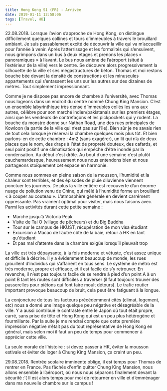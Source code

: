 ```yaml
---
title: Hong Kong S1 (FR) - Arrivée
date: 2019-01-11 12:58:06
tags: [Travel, HK]
---
```


22.08.2018. Lorsque l’avion s’approche de Hong Kong, on distingue difficilement quelques collines et tours d’immeubles à travers le brouillard ambiant. Je suis passablement excité de découvrir la ville qui va m’accueillir pour l’année à venir. Après l’atterrissage et les formalités qui s’ensuivent, nous grimpons dans un bus à deux étages et prenons les places « panoramiques » à l’avant. Le bus nous amène de l’aéroport (situé à l’extérieur de la ville) vers le centre. Se découvre alors progressivement la silhouette de la ville et ses mégastructures de béton. Thomas et moi restons bouche bée devant la densité de constructions et les minuscules appartements qui s’entassent les uns sur les autres sur des dizaines de mètres. Tout simplement impressionnant.

Comme je ne dispose pas encore de chambre à l’université, avec Thomas nous logeons dans un endroit du centre nommé Chung King Mansion. C’est un ensemble labyrinthique très dense d’immeubles collés les uns aux autres, célèbre pour son marché indien/pakistanais sur les premiers étages, ainsi que les vendeurs de contrefaçons et les pickpockets qui y rodent. La bouche du monstre donne sur Nathan Road, une des rues principales de Kowloon (la partie de la ville qui n’est pas sur l’île). Bien sûr je ne savais rien de tout cela lorsque je réservai la chambre quelques mois plus tôt. Et bien parlons-en de cette chambre : 4m2 (sans exagérer), un lit qui n’a de deux places que le nom, des draps à l’état de propreté douteux, des cafards, et seul point positif une climatisation qui empêche d’être inondé par la condensation. Au début c’est drôle. Au bout d’une semaine c’est plutôt cauchemardesque, heureusement nous nous entendons bien et nous partageons stoïquement cet espace en harmonie.

Comme nous sommes en pleine saison de la mousson, l’humidité et la chaleur sont terribles, et des épisodes de pluie diluvienne viennent ponctuer les journées. De plus la ville entière est recouverte d’un énorme nuage de pollution venu de Chine, qui mêlé à l’humidité forme un brouillard « à couper au couteau ». L’atmosphère générale en devient carrément oppressante. Pas vraiment optimal pour visiter, mais nous faisons avec. Parmi les activités durant cette petite semaine :
- Marche jusqu’à Victoria Peak
- Visite de Tai O (village de pêcheurs) et du Big Buddha
- Tour sur le campus de HKUST, récupération de mon visa étudiant
- Excursion à Macao de l’autre côté de la baie, retour à HK en tant qu’étudiant
- Et pas mal d’attente dans la chambre exigüe lorsqu’il pleuvait trop

La ville est très dépaysante, à la fois moderne et vétuste, c’est assez unique et difficile à décrire. Il y a évidemment beaucoup de monde, les rues grouillent d’individus qui s’affairent en tous sens. Le système de métro est très moderne, propre et efficace, et il est facile de s’y retrouver. En revanche, il n’est pas toujours facile de se rendre à pied d’un point A à un point B tant les routes sont difficiles à traverser (il faut toujours trouver des passerelles pour piétons qui font faire moult détours). Le trafic routier important provoque beaucoup de bruit, cela peut être fatiguant à la longue.

La conjoncture de tous les facteurs précédemment cités (climat, logement, etc) nous a donné une image quelque peu négative et désagréable de la ville. Y a aussi contribué le contraste entre le Japon où tout était propre, carré, sans prise de tête et Hong Kong qui est un peu plus hétérogène et fourmillante. Par la suite je me rendrai compte que cette première impression négative n’était pas du tout représentative de Hong Kong en général, mais selon moi il faut un peu de temps pour commencer à apprécier cette ville.

La seule morale de l’histoire : si devez passer à HK, éviter la mousson estivale et éviter de loger à Chung King Mansion, ça craint un peu.

29.08.2018. Rentrée scolaire imminente oblige, il est temps pour Thomas de rentrer en France. Pas fâchés d'enfin quitter Chung King Mansion, nous allons ensemble à l’aéroport, où nous nous séparons finalement devant la sécurité :’(
Il est alors temps pour moi de retourner en ville et d’emménager dans ma nouvelle chambre sur le campus !
